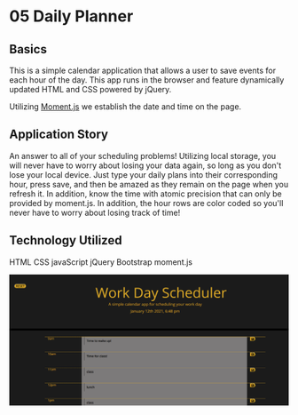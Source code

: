 # 05 Daily Planner

## Basics

This is a simple calendar application that allows a user to save events for each hour of the day. This app runs in the browser and feature dynamically updated HTML and CSS powered by jQuery.

Utilizing [Moment.js](https://momentjs.com/) we establish the date and time on the page. 


## Application Story


An answer to all of your scheduling problems! Utilizing local storage, you will never have to worry about losing your data again, so long as you don't lose your local device. Just type your daily plans into their corresponding hour, press save, and then be amazed as they remain on the page when you refresh it. In addition, know the time with atomic precision that can only be provided by moment.js. In addition, the hour rows are color coded so you'll never have to worry about losing track of time!

## Technology Utilized

HTML
CSS
javaScript
jQuery
Bootstrap
moment.js

![Page Preview](Develop/Assets/pagepreview.png)


